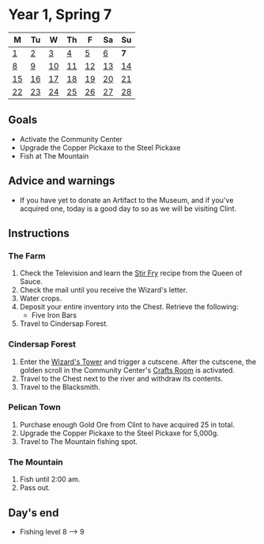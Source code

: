 # Year 1, Spring 7

| M                          | Tu                        | W                         | Th                        | F                         | Sa                        | Su                        |
| -------------------------- | ------------------------- | ------------------------- | ------------------------- |-------------------------- | ------------------------- | ------------------------- |
| [1](year-1-spring-1.md)    | [2](year-1-spring-2.md)   | [3](year-1-spring-3.md)   | [4](year-1-spring-4.md)   | [5](year-1-spring-5.md)   | [6](year-1-spring-6.md)   | **7**                     |
| [8](year-1-spring-8.md)    | [9](year-1-spring-9.md)   | [10](year-1-spring-10.md) | [11](year-1-spring-11.md) | [12](year-1-spring-12.md) | [13](year-1-spring-13.md) | [14](year-1-spring-14.md) |
| [15](year-1-spring-15.md)  | [16](year-1-spring-16.md) | [17](year-1-spring-17.md) | [18](year-1-spring-18.md) | [19](year-1-spring-19.md) | [20](year-1-spring-20.md) | [21](year-1-spring-21.md) |
| [22](year-1-spring-22.md)  | [23](year-1-spring-23.md) | [24](year-1-spring-24.md) | [25](year-1-spring-25.md) | [26](year-1-spring-26.md) | [27](year-1-spring-27.md) | [28](year-1-spring-28.md) |

## Goals

- Activate the Community Center
- Upgrade the Copper Pickaxe to the Steel Pickaxe
- Fish at The Mountain

## Advice and warnings

- If you have yet to donate an Artifact to the Museum, and if you've acquired one, today is a good day to so as we will be visiting Clint.

## Instructions

### The Farm

1. Check the Television and learn the [Stir Fry](https://stardewvalleywiki.com/Stir_Fry) recipe from the Queen of Sauce.
2. Check the mail until you receive the Wizard's letter.
3. Water crops.
4. Deposit your entire inventory into the Chest. Retrieve the following:
   - Five Iron Bars
5. Travel to Cindersap Forest.

### Cindersap Forest

1. Enter the [Wizard's Tower](https://stardewvalleywiki.com/Wizard%27s_Tower) and trigger a cutscene. After the cutscene, the golden scroll in the Community Center's [Crafts Room](https://stardewvalleywiki.com/Bundles#Crafts_Room) is activated.
2. Travel to the Chest next to the river and withdraw its contents.
3. Travel to the Blacksmith.

### Pelican Town

1. Purchase enough Gold Ore from Clint to have acquired 25 in total.
2. Upgrade the Copper Pickaxe to the Steel Pickaxe for 5,000g.
3. Travel to The Mountain fishing spot.

### The Mountain

1. Fish until 2:00 am.
2. Pass out.

## Day's end

- Fishing level 8 ⟶ 9
